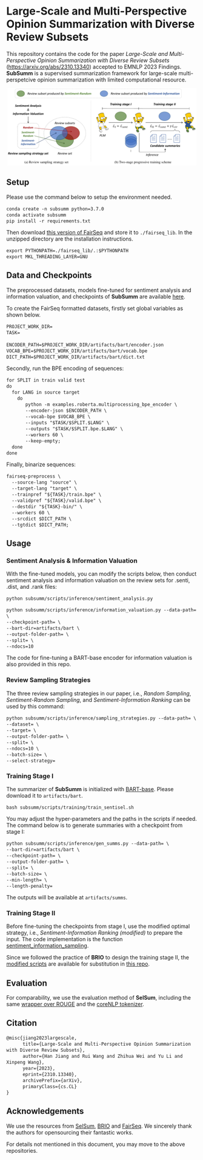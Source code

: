 # Large-Scale and Multi-Perspective Opinion Summarization with Diverse Review Subsets

This repository contains the code for the paper *Large-Scale and Multi-Perspective Opinion Summarization with Diverse Review Subsets* (https://arxiv.org/abs/2310.13340) accepted to EMNLP 2023 Findings. **SubSumm** is a supervised summarization framework for large-scale multi-perspetcive opinion summarization with limited computational resource.

<p align="center">
<img src="img/fig1.pdf" width="500">
</p>


## Setup

Please use the command below to setup the environment needed.
```
conda create -n subsumm python=3.7.0
conda activate subsumm
pip install -r requirements.txt
```

Then download [this version of FairSeq](https://abrazinskas.s3.eu-west-1.amazonaws.com/downloads/projects/selsum/fairseq_lib.zip) and store it to `./fairseq_lib`. In the unzipped directory are the installation instructions. 

```
export PYTHONPATH=./fairseq_lib/.:$PYTHONPATH
export MKL_THREADING_LAYER=GNU
```


## Data and Checkpoints

The preprocessed datasets, models fine-tuned for sentiment analysis and information valuation, and checkpoints of **SubSumm** are available [here](https://pan.baidu.com/s/1znfBApUncw2MRbshfFvbUA?pwd=gc54).

To create the FairSeq formatted datasets, firstly set global variables as shown below.

```
PROJECT_WORK_DIR=
TASK=

ENCODER_PATH=$PROJECT_WORK_DIR/artifacts/bart/encoder.json
VOCAB_BPE=$PROJECT_WORK_DIR/artifacts/bart/vocab.bpe
DICT_PATH=$PROJECT_WORK_DIR/artifacts/bart/dict.txt
```

Secondly, run the BPE encoding of sequences: 

```
for SPLIT in train valid test
do
  for LANG in source target
    do
       python -m examples.roberta.multiprocessing_bpe_encoder \
       --encoder-json $ENCODER_PATH \
       --vocab-bpe $VOCAB_BPE \
       --inputs "$TASK/$SPLIT.$LANG" \
       --outputs "$TASK/$SPLIT.bpe.$LANG" \
       --workers 60 \
       --keep-empty;
  done
done
```

Finally, binarize sequences:

```
fairseq-preprocess \
  --source-lang "source" \
  --target-lang "target" \
  --trainpref "${TASK}/train.bpe" \
  --validpref "${TASK}/valid.bpe" \
  --destdir "${TASK}-bin/" \
  --workers 60 \
  --srcdict $DICT_PATH \
  --tgtdict $DICT_PATH;
```

## Usage

### Sentiment Analysis & Information Valuation

With the fine-tuned models, you can modify the scripts below, then conduct sentiment analysis and information valuation on the review sets for .senti, .dist, and .rank files:

```
python subsumm/scripts/inference/sentiment_analysis.py
```
```
python subsumm/scripts/inference/information_valuation.py --data-path= \
--checkpoint-path= \
--bart-dir=artifacts/bart \
--output-folder-path= \
--split= \
--ndocs=10 
```

The code for fine-tuning a BART-base encoder for information valuation is also provided in this repo.

### Review Sampling Strategies

The three review sampling strategies in our paper, i.e., *Random Sampling*, *Sentiment-Random Sampling*, and *Sentiment-Information Ranking* can be used by this command:

```
python subsumm/scripts/inference/sampling_strategies.py --data-path= \
--dataset= \
--target= \
--output-folder-path= \
--split= \
--ndocs=10 \
--batch-size= \
--select-strategy=
```

### Training Stage I
The summarizer of **SubSumm** is initialized with [BART-base](https://abrazinskas.s3.eu-west-1.amazonaws.com/downloads/projects/selsum/artifacts/bart/bart.base.pt). Please download it to `artifacts/bart`.

```
bash subsumm/scripts/training/train_sentisel.sh
```

You may adjust the hyper-parameters and the paths in the scripts if needed. 
The command below is to generate summaries with a checkpoint from stage I:

```
python subsumm/scripts/inference/gen_summs.py --data-path= \
--bart-dir=artifacts/bart \
--checkpoint-path= \
--output-folder-path= \
--split= \
--batch-size= \
--min-length= \
--length-penalty=
```

The outputs will be available at `artifacts/summs`.


### Training Stage II

Before fine-tuning the checkpoints from stage I, use the modified optimal strategy, i.e., *Sentiment-Information Ranking (modified)* to prepare the input. The code implementation is the function [sentiment_information_sampling](subsumm/scripts/inference/senti_info_modified.py).

Since we followed the practice of **BRIO** to design the training stage II, the [modified scripts](subsumm/scripts/training/stage_2/) are available for substitution in [this repo](https://github.com/yixinL7/BRIO).


## Evaluation

For comparability, we use the evaluation method of **SelSum**, including the same [wrapper over ROUGE](https://github.com/pltrdy/files2rouge) and the [coreNLP tokenizer](http://nlp.stanford.edu/software/stanford-corenlp-full-2016-10-31.zip).



## Citation
```
@misc{jiang2023largescale,
      title={Large-Scale and Multi-Perspective Opinion Summarization with Diverse Review Subsets}, 
      author={Han Jiang and Rui Wang and Zhihua Wei and Yu Li and Xinpeng Wang},
      year={2023},
      eprint={2310.13340},
      archivePrefix={arXiv},
      primaryClass={cs.CL}
}
```


## Acknowledgements

We use the resources from [SelSum](https://github.com/abrazinskas/SelSum), [BRIO](https://github.com/yixinL7/BRIO) and [FairSeq](https://github.com/facebookresearch/fairseq). We sincerely thank the authors for opensourcing their fantastic works. 

For details not mentioned in this document, you may move to the above repositories.

